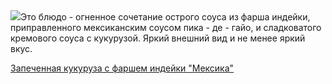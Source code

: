 <!--2025-05-19 13:21:55-->
<div class="yb">
  <div class="rss povarenok"><a href="https://www.povarenok.ru/recipes/show/182674/"><img src="https://www.povarenok.ru/data/cache/2025may/19/23/3176945_39320-640x480.jpg"></a>Это блюдо - огненное сочетание острого соуса из фарша индейки, приправленного мексиканским соусом пика - де - гайо, и сладковатого кремового соуса с кукурузой. Яркий внешний вид и не менее яркий вкус. <p class="titl"><a href="https://www.povarenok.ru/recipes/show/182674/">Запеченная кукуруза с фаршем индейки "Мексика"</a></p></div>
</div>
